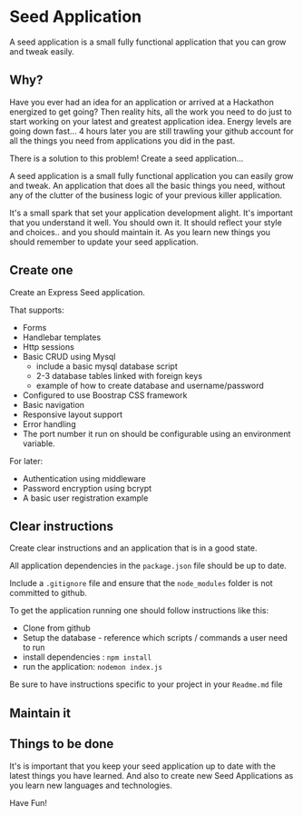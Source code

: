 # Seed Application

A seed application is a small fully functional application that you can grow and tweak easily.

## Why?

Have you ever had an idea for an application or arrived at a Hackathon energized to get going? Then reality hits, all the work you need to do just to start working on your latest and greatest application idea. Energy levels are going down fast... 4 hours later you are still trawling your github account for all the things you need from applications you did in the past.

There is a solution to this problem! Create a seed application... 

A seed application is a small fully functional application you can easily grow and tweak. An application that does all the basic things you need, without any of the clutter of the business logic of your previous killer application.

It's a small spark that set your application development alight. It's important that you understand it well. You should own it. It should reflect your style and choices.. and you should maintain it. As you learn new things you should remember to update your seed application.

## Create one

Create an Express Seed application.

That supports:
* Forms
* Handlebar templates
* Http sessions
* Basic CRUD using Mysql
  * include a basic mysql database script
  * 2-3 database tables linked with foreign keys
  * example of how to create database and username/password
* Configured to use Boostrap CSS framework
* Basic navigation
* Responsive layout support
* Error handling
* The port number it run on should be configurable using an environment variable.

For later:
* Authentication using middleware
* Password encryption using bcrypt
* A basic user registration example

## Clear instructions

Create clear instructions and an application that is in a good state.

All application dependencies in the `package.json` file should be up to date.

Include a `.gitignore` file and ensure that the `node_modules` folder is not committed to github.

To get the application running one should follow instructions like this:

* Clone from github
* Setup the database - reference which scripts / commands a user need to run
* install dependencies : `npm install`
* run the application: `nodemon index.js`

Be sure to have instructions specific to your project in your `Readme.md` file

## Maintain it

## Things to be done

It's is important that you keep your seed application up to date with the latest things you have learned. And also to create new Seed Applications as you learn new languages and technologies.

Have Fun!
